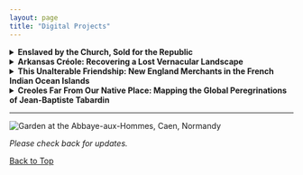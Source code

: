 ```yaml
---
layout: page
title: "Digital Projects"
---
```


<details>
<summary><strong>Enslaved by the Church, Sold for the Republic</strong></summary>

<p>
<img src="{{ site.baseurl }}/image3.png" alt="Victims of 1793, Reunion Island - screenshot 1" >  
<img src="{{ site.baseurl }}/image5.png" alt="Victims of 1793, Reunion Island - screenshot 2" >
</p>

<p>
When French revolutionaries seized the assets of the Catholic Church as "national property," the enslaved people living on those properties in the colonies were not spared. This first-of-its-kind interactive atlas documents all sites of slaveholding by Roman Catholic orders and congregations in the French colonial world and beyond. A separate digital narrative feature zooms in on what happened on Réunion Island in 1793, when an agent of the French Republic oversaw the final appraisals or auctions of 365 men, women, and children. Read "between the lines"—his detailed reports show glimpses of resistance by enslaved people and their allies as they intervened in the process to keep families united.
</p>

<p><strong>Explore:</strong></p>
<ul>
  <li><a href="https://gislabualr.maps.arcgis.com/apps/instant/sidebar/index.html?appid=e89b39a7dadf4f6fb5184b7c694f02ac">Map App</a></li>
  <li><a href="https://storymaps.arcgis.com/stories/68ea1822adba48acadb2848f40b29048">StoryMap Narrative (English)</a></li>
  <li><a href="https://storymaps.arcgis.com/stories/08351cc5814c4d6e9d1672145575b422">StoryMap Narrative (Français)</a></li>
  <li><a href="https://arcg.is/1SKG4u0">StoryMap Detail ("Les Ventes / 1793")</a></li>
</ul>

</details>

<details>
<summary><strong>Arkansas Créole: Recovering a Lost Vernacular Landscape</strong></summary>

<p>
<img src="{{ site.baseurl }}/image1.png" alt="Screenshot of Arkansas Creole Map" >
</p>

<p>
Map App Companion to <em>Arkansas Créole</em>. Click the points on the map to reveal the stories behind the place names.
</p>

<ul>
  <li><strong>Layers:</strong> Toggle layers via the "Layers" button.</li>
  <li><strong>Info:</strong> Click map points for information pop-ups on the left.</li>
  <li><strong>Search:</strong> Search the database of historic names, or locate contemporary geographical features using the search function.</li>
</ul>

<p>
This digital history project documents the contributions of French-speaking people to early Arkansas history and geography. It focuses on the diverse Creole community—composed of people of European, Indigenous, and African descent—that lived alongside the Ogahpah, Osage, and Caddo nations under French, Spanish, and early U.S. dominion. For generations, the “French period” of Arkansas history has been romanticized, whitewashed, and dismissed as inconsequential. This map recovers the people behind the placenames—especially rivers, bayous, and streams.
</p>

<p><strong>Explore:</strong></p>
<ul>
  <li><a href="https://gislabualr.maps.arcgis.com/apps/instant/sidebar/index.html?appid=274918c16c384b2eae7ead967f951336">Map App</a></li>
  <li><a href="https://storymaps.arcgis.com/stories/ab8d60a903104d4ba8e2f21e60602b5d">StoryMap Narrative</a></li>
</ul>

</details>

<details>
<summary><strong>This Unalterable Friendship: New England Merchants in the French Indian Ocean Islands</strong></summary>

<p>
<img src="{{ site.baseurl }}/image6.png" alt="Port Louis map screenshot 1" >  
<img src="{{ site.baseurl }}/image2.png" alt="Port Louis map screenshot 2" >
</p>

<p>
From 1786 to 1810, Boston was the top point of origin for ships calling at Port Louis, Mauritius. Why was this distant French island port such a draw for Yankee captains? This map-based overview explores the reasons—documenting American merchants in the French islands of the Indian Ocean. The French free trade zone, the U.S. consulate (1794), and a desire to bypass British markets helped spur this transoceanic connection.
</p>

<p>
The project also examines the ripple effects of the Haitian Revolution and France’s 1794 Abolition Decree. In 1796, American merchants supported a coup that expelled French commissioners enforcing abolition. Research supported by a Boston Athenaeum Library Fellowship from ASECS.
</p>

<p><strong>Explore:</strong></p>
<ul>
  <li><a href="https://storymaps.arcgis.com/stories/5a50f7f5c7824506a3256a0e8b496dcf">This Unalterable Friendship</a></li>
</ul>

</details>

<details>
<summary><strong>Creoles Far From Our Native Place: Mapping the Global Peregrinations of Jean-Baptiste Tabardin</strong></summary>

<p>
<img src="{{ site.baseurl }}/image4.png" alt="Tabardin Project Screenshot" >
</p>

<p>
Jean-Baptiste Tabardin, born to an enslaved mother in Mauritius, left behind an illustrated manuscript chronicling his voyages throughout the Indian and Atlantic Oceans during the French Revolutionary Wars. Over five voyages (1798–1811), often aboard privateering vessels, Tabardin reflected on race, religion, masculinity, slavery, and abolition.
</p>

<p>
This project traces Tabardin’s journeys through a global maritime world shaped by revolution. His memoir, now held at the Carnegie Library of Mauritius, is both intensely personal and historically rich.
</p>

<p><strong>Explore:</strong></p>
<ul>
  <li><a href="https://storymaps.arcgis.com/stories/a4727bb429634c28a27c7b217e345419">Creoles Far From Our Land</a></li>
</ul>

</details>

---

<p>
<img src="{{ site.baseurl }}/caen2.gif" alt="Garden at the Abbaye-aux-Hommes, Caen, Normandy">
</p>

<p><em>Please check back for updates.</em></p>

<p><a href="#">Back to Top</a></p>
